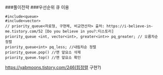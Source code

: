 ###풀이전략
###우선순위 큐 이용
```
#include<queue>
#include<vector>
// priority_queue<자료형, 구현체, 비교연산자> 출처: https://i-believe-in-me.tistory.com/52 [Do you believe in you?:티스토리]
priority_queue <int, vector<int>, greater<int>> pq_greater; // 오름차순 정렬
priority_queue<int> pq_less; //내림차순 정렬
priority_queue.pop() //맨 앞요소 삭제
priority_queue.top() //맨 앞요소 확인
```
https://yabmoons.tistory.com/246(힙정렬 구현?)
